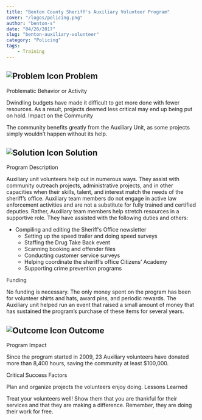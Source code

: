 ```yaml
---
title: "Benton County Sheriff's Auxiliary Volunteer Program"
cover: "/logos/policing.png"
author: "benton-s"
date: "04/26/2017"
slug: "benton-auxiliary-volunteer"
category: "Policing"
tags:
    - Training
---
```


## ![Problem Icon](https://github.com/google/material-design-icons/raw/master/alert/1x_web/ic_error_outline_black_48dp.png "Problem") Problem

Problematic Behavior or Activity

Dwindling budgets have made it difficult to get more done with fewer resources. As a result, projects deemed less critical may end up being put on hold.
Impact on the Community

The community benefits greatly from the Auxiliary Unit, as some projects simply wouldn’t happen without its help.

## ![Solution Icon](https://github.com/google/material-design-icons/raw/master/action/1x_web/ic_lightbulb_outline_black_48dp.png "Solution") Solution

Program Description

Auxiliary unit volunteers help out in numerous ways. They assist with community outreach projects, administrative projects, and in other capacities when their skills, talent, and interest match the needs of the sheriff’s office. Auxiliary team members do not engage in active law enforcement activities and are not a substitute for fully trained and certified deputies. Rather, Auxiliary team members help stretch resources in a supportive role.
They have assisted with the following duties and others:

- Compiling and editing the Sheriff’s Office newsletter
  - Setting up the speed trailer and doing speed surveys
  - Staffing the Drug Take Back event
  - Scanning booking and offender files
  - Conducting customer service surveys
  - Helping coordinate the sheriff’s office Citizens’ Academy
  - Supporting crime prevention programs

Funding

No funding is necessary. The only money spent on the program has been for volunteer shirts and hats, award pins, and periodic rewards. The Auxiliary unit helped run an event that raised a small amount of money that has sustained the program’s purchase of these items for several years.

## ![Outcome Icon](https://github.com/google/material-design-icons/raw/master/action/1x_web/ic_view_list_black_48dp.png "Outcome") Outcome

Program Impact

Since the program started in 2009, 23 Auxiliary volunteers have donated more than 8,400 hours, saving the community at least $100,000.

Critical Success Factors

Plan and organize projects the volunteers enjoy doing.
Lessons Learned

Treat your volunteers well! Show them that you are thankful for their services and that they are making a difference. Remember, they are doing their work for free.